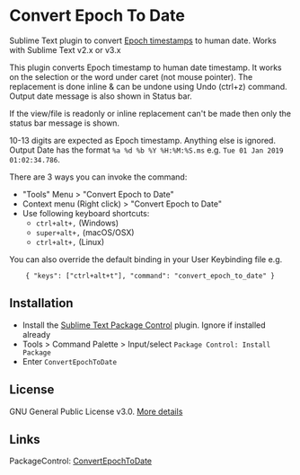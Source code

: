 # Convert Epoch To Date
Sublime Text plugin to convert [Epoch timestamps](https://www.wikiwand.com/en/Unix_time) to human date. Works with Sublime Text v2.x or v3.x

This plugin converts Epoch timestamp to human date timestamp. It works on the selection or the word under caret (not mouse pointer). The replacement is done inline & can be undone using Undo (ctrl+z) command. Output date message is also shown in Status bar.

If the view/file is readonly or inline replacement can't be made then only the status bar message is shown.

10-13 digits are expected as Epoch timestamp. Anything else is ignored. Output Date has the format `%a %d %b %Y %H:%M:%S.ms` e.g.
`Tue 01 Jan 2019 01:02:34.786`.

There are 3 ways you can invoke the command:

* "Tools" Menu > "Convert Epoch to Date"
* Context menu (Right click) > "Convert Epoch to Date"
* Use following keyboard shortcuts:
    * `ctrl+alt+,`  (Windows)
    * `super+alt+,` (macOS/OSX)
    * `ctrl+alt+,`  (Linux)

You can also override the default binding in your User Keybinding file e.g.

`    { "keys": ["ctrl+alt+t"], "command": "convert_epoch_to_date" }`

## Installation

* Install the [Sublime Text Package Control](https://packagecontrol.io) plugin. Ignore if installed already
* Tools > Command Palette > Input/select `Package Control: Install Package`
* Enter `ConvertEpochToDate`

## License

GNU General Public License v3.0. [More details](https://github.com/nexional/ConvertEpochToDate/blob/master/LICENSE)

## Links

PackageControl: [ConvertEpochToDate](https://packagecontrol.io/packages/ConvertEpochToDate)
